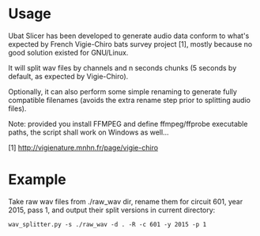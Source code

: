 Usage
=====

Ubat Slicer has been developed to generate audio data conform to what's expected by French
Vigie-Chiro bats survey project [1], mostly because no good solution existed for GNU/Linux.

It will split wav files by channels and n seconds chunks (5 seconds by default, as expected by Vigie-Chiro).

Optionally, it can also perform some simple renaming to generate fully compatible filenames (avoids the extra
rename step prior to splitting audio files).

Note: provided you install FFMPEG and define ffmpeg/ffprobe executable paths, the script shall work on Windows as well…

[1] http://vigienature.mnhn.fr/page/vigie-chiro

Example
=======

Take raw wav files from ./raw_wav dir, rename them for circuit 601, year 2015, pass 1, and output their split versions
in current directory:

```
wav_splitter.py -s ./raw_wav -d . -R -c 601 -y 2015 -p 1
```